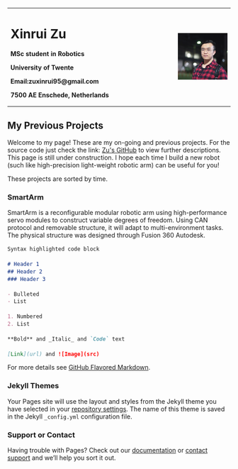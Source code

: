 <table border="0">
  <tr>
    <td width="75%">
      <h1>Xinrui Zu</h1>
      <p><b>MSc student in Robotics</b></p>
      <p><b>University of Twente</b></p>
      <p><b>Email:zuxinrui95@gmail.com</b></p>
      <p><b>7500 AE Enschede, Netherlands</b></p>
    </td>
    <td width="25%">
      <img src="/zuxinrui.png" width="100%">
    </td>
  </tr>
</table>

## My Previous Projects

Welcome to my page! These are my on-going and previous projects. For the source code just check the link: [Zu's GitHub](https://github.com/zuxinrui/) to view further descriptions. This page is still under construction. I hope each time I build a new robot (such like high-precision light-weight robotic arm) can be useful for you!

These projects are sorted by time.

### SmartArm

SmartArm is a reconfigurable modular robotic arm using high-performance servo modules to construct variable degrees of freedom. Using CAN protocol and removable structure, it will adapt to multi-environment tasks. The physical structure was designed through Fusion 360 Autodesk.


```markdown
Syntax highlighted code block

# Header 1
## Header 2
### Header 3

- Bulleted
- List

1. Numbered
2. List

**Bold** and _Italic_ and `Code` text

[Link](url) and ![Image](src)
```

For more details see [GitHub Flavored Markdown](https://guides.github.com/features/mastering-markdown/).

### Jekyll Themes

Your Pages site will use the layout and styles from the Jekyll theme you have selected in your [repository settings](https://github.com/zuxinrui/zuxinrui.github.io/settings). The name of this theme is saved in the Jekyll `_config.yml` configuration file.

### Support or Contact

Having trouble with Pages? Check out our [documentation](https://help.github.com/categories/github-pages-basics/) or [contact support](https://github.com/contact) and we’ll help you sort it out.
